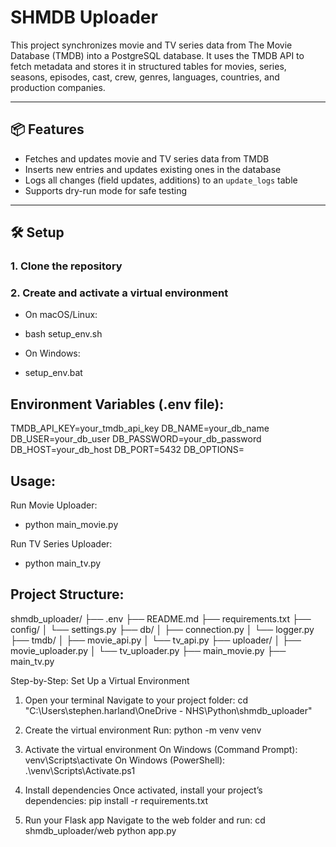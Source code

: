 # SHMDB Uploader

This project synchronizes movie and TV series data from The Movie Database (TMDB) into a PostgreSQL database. It uses the TMDB API to fetch metadata and stores it in structured tables for movies, series, seasons, episodes, cast, crew, genres, languages, countries, and production companies.

---

## 📦 Features

- Fetches and updates movie and TV series data from TMDB
- Inserts new entries and updates existing ones in the database
- Logs all changes (field updates, additions) to an `update_logs` table
- Supports dry-run mode for safe testing

---

## 🛠️ Setup

### 1. Clone the repository

### 2. Create and activate a virtual environment

 - On macOS/Linux:
 - bash setup_env.sh

 - On Windows:
 - setup_env.bat

## Environment Variables (.env file):
TMDB_API_KEY=your_tmdb_api_key
DB_NAME=your_db_name
DB_USER=your_db_user
DB_PASSWORD=your_db_password
DB_HOST=your_db_host
DB_PORT=5432
DB_OPTIONS=

## Usage:
Run Movie Uploader:
 - python main_movie.py

Run TV Series Uploader:
 - python main_tv.py

## Project Structure:
shmdb_uploader/
├── .env
├── README.md
├── requirements.txt
├── config/
│   └── settings.py
├── db/
│   ├── connection.py
│   └── logger.py
├── tmdb/
│   ├── movie_api.py
│   └── tv_api.py
├── uploader/
│   ├── movie_uploader.py
│   └── tv_uploader.py
├── main_movie.py
├── main_tv.py

Step-by-Step: Set Up a Virtual Environment
1. Open your terminal
Navigate to your project folder:
cd "C:\Users\stephen.harland\OneDrive - NHS\Python\shmdb_uploader"

2. Create the virtual environment
Run:
python -m venv venv

3. Activate the virtual environment
On Windows (Command Prompt):
venv\Scripts\activate
On Windows (PowerShell):
.\venv\Scripts\Activate.ps1

4. Install dependencies
Once activated, install your project’s dependencies:
pip install -r requirements.txt

5. Run your Flask app
Navigate to the web folder and run:
cd shmdb_uploader/web
python app.py